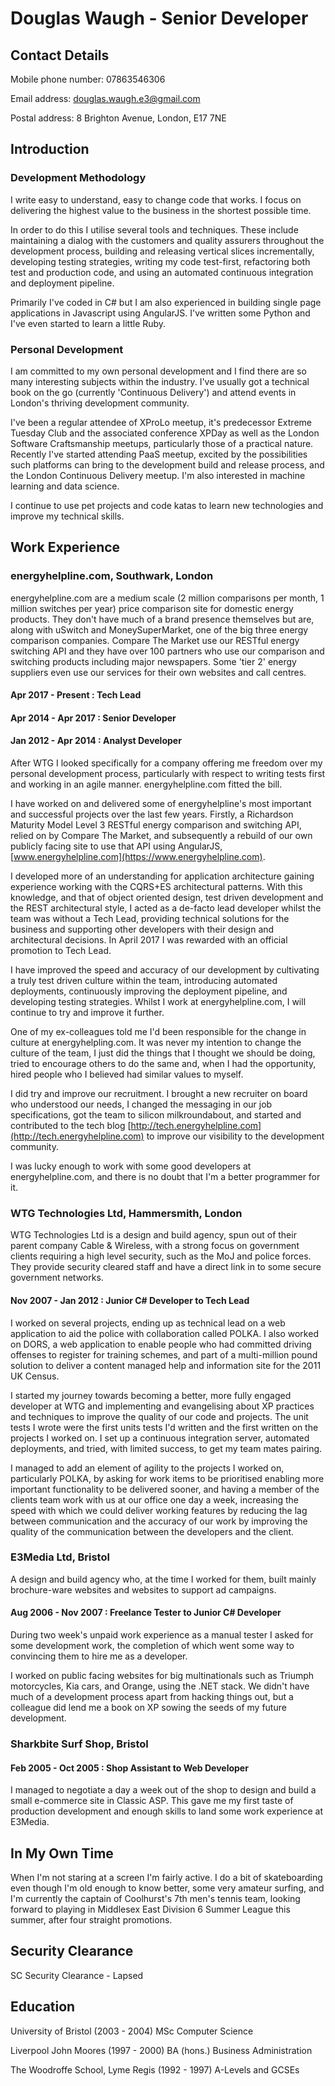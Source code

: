 # Douglas Waugh - Senior Developer

## Contact Details

Mobile phone number: 07863546306

Email address: douglas.waugh.e3@gmail.com

Postal address: 8 Brighton Avenue, London, E17 7NE

## Introduction

### Development Methodology

I write easy to understand, easy to change code that works.  I focus on delivering the highest value to the business in the shortest possible time.

In order to do this I utilise several tools and techniques.  These include maintaining a dialog with the customers and quality assurers throughout the development process, building and releasing vertical slices incrementally, developing testing strategies, writing my code test-first, refactoring both test and production code, and using an automated continuous integration and deployment pipeline.

Primarily I've coded in C# but I am also experienced in building single page applications in Javascript using AngularJS.  I've written some Python and I've even started to learn a little Ruby.

### Personal Development

I am committed to my own personal development and I find there are so many interesting subjects within the industry.  I've usually got a technical book on the go (currently 'Continuous Delivery') and attend events in London's thriving development community.

I've been a regular attendee of XProLo meetup, it's predecessor Extreme Tuesday Club and the associated conference XPDay as well as the London Software Craftsmanship meetups, particularly those of a practical nature.  Recently I've started attending PaaS meetup, excited by the possibilities such platforms can bring to the development build and release process, and the London Continuous Delivery meetup.  I'm also interested in machine learning and data science.

I continue to use pet projects and code katas to learn new technologies and improve my technical skills.

## Work Experience

### energyhelpline.com, Southwark, London

energyhelpline.com are a medium scale (2 million comparisons per month, 1 million switches per year) price comparison site for domestic energy products.  They don't have much of a brand presence themselves but are, along with uSwitch and MoneySuperMarket, one of the big three energy comparison companies.  Compare The Market use our RESTful energy switching API and they have over 100 partners who use our comparison and switching products including major newspapers. Some 'tier 2' energy suppliers even use our services for their own websites and call centres.

#### Apr 2017 - Present : Tech Lead
#### Apr 2014 - Apr 2017 : Senior Developer
#### Jan 2012 - Apr 2014 : Analyst Developer

After WTG I looked specifically for a company offering me freedom over my personal development process, particularly with respect to writing tests first and working in an agile manner.  energyhelpline.com fitted the bill.

I have worked on and delivered some of energyhelpline's most important and successful projects over the last few years.  Firstly, a Richardson Maturity Model Level 3 RESTful energy comparison and switching API, relied on by Compare The Market, and subsequently a rebuild of our own publicly facing site to use that API using AngularJS, [www.energyhelpline.com](https://www.energyhelpline.com).

I developed more of an understanding for application architecture gaining experience working with the CQRS+ES architectural patterns.  With this knowledge, and that of object oriented design, test driven development and the REST architectural style, I acted as a de-facto lead developer whilst the team was without a Tech Lead, providing technical solutions for the business and supporting other developers with their design and architectural decisions.  In April 2017 I was rewarded with an official promotion to Tech Lead.

I have improved the speed and accuracy of our development by cultivating a truly test driven culture within the team, introducing automated deployments, continuously improving the deployment pipeline, and developing testing strategies.  Whilst I work at energyhelpline.com, I will continue to try and improve it further.

One of my ex-colleagues told me I'd been responsible for the change in culture at energyhelpling.com.  It was never my intention to change the culture of the team, I just did the things that I thought we should be doing, tried to encourage others to do the same and, when I had the opportunity, hired people who I believed had similar values to myself.

I did try and improve our recruitment.  I brought a new recruiter on board who understood our needs, I changed the messaging in our job specifications, got the team to silicon milkroundabout, and started and contributed to the tech blog [http://tech.energyhelpline.com](http://tech.energyhelpline.com) to improve our visibility to the development community.

I was lucky enough to work with some good developers at energyhelpline.com, and there is no doubt that I'm a better programmer for it.

### WTG Technologies Ltd, Hammersmith, London

WTG Technologies Ltd is a design and build agency, spun out of their parent company Cable & Wireless, with a strong focus on government clients requiring a high level security, such as the MoJ and police forces.  They provide security cleared staff and have a direct link in to some secure government networks.

#### Nov 2007 - Jan 2012 : Junior C# Developer to Tech Lead

I worked on several projects, ending up as technical lead on a web application to aid the police with collaboration called POLKA.  I also worked on DORS, a web application to enable people who had committed driving offenses to register for training schemes, and part of a multi-million pound solution to deliver a content managed help and information site for the 2011 UK Census.

I started my journey towards becoming a better, more fully engaged developer at WTG and implementing and evangelising about XP practices and techniques to improve the quality of our code and projects.  The unit tests I wrote were the first units tests I'd written and the first written on the projects I worked on.  I set up a continuous integration server, automated deployments, and tried, with limited success, to get my team mates pairing.

I managed to add an element of agility to the projects I worked on, particularly POLKA, by asking for work items to be prioritised enabling more important functionality to be delivered sooner, and having a member of the clients team work with us at our office one day a week, increasing the speed with which we could deliver working features by reducing the lag between communication and the accuracy of our work by improving the quality of the communication between the developers and the client.

### E3Media Ltd, Bristol

A design and build agency who, at the time I worked for them, built mainly brochure-ware websites and websites to support ad campaigns.

#### Aug 2006 - Nov 2007 : Freelance Tester to Junior C# Developer

During two week's unpaid work experience as a manual tester I asked for some development work, the completion of which went some way to convincing them to hire me as a developer.

I worked on public facing websites for big multinationals such as Triumph motorcycles, Kia cars, and Orange, using the .NET stack.  We didn't have much of a development process apart from hacking things out, but a colleague did lend me a book on XP sowing the seeds of my future development.

### Sharkbite Surf Shop, Bristol

#### Feb 2005 - Oct 2005 : Shop Assistant to Web Developer

I managed to negotiate a day a week out of the shop to design and build a small e-commerce site in Classic ASP.  This gave me my first taste of production development and enough skills to land some work experience at E3Media.

## In My Own Time

When I'm not staring at a screen I'm fairly active.  I do a bit of skateboarding even though I'm old enough to know better, some very amateur surfing, and I'm currently the captain of Coolhurst's 7th men's tennis team, looking forward to playing in Middlesex East Division 6 Summer League this summer, after four straight promotions.

## Security Clearance

SC Security Clearance - Lapsed

## Education

University of Bristol (2003 - 2004) MSc Computer Science

Liverpool John Moores (1997 - 2000) BA (hons.) Business Administration

The Woodroffe School, Lyme Regis (1992 - 1997) A-Levels and GCSEs
